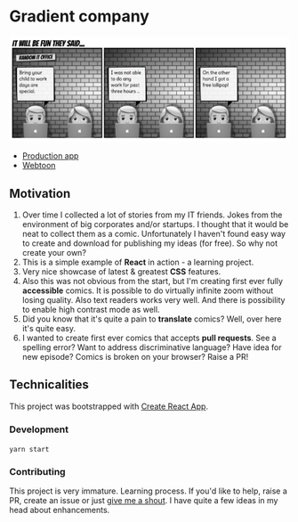 # Gradient company

![Issue #1](./public/preview.png)
 - [Production app](https://gradient-company.herokuapp.com/)
 - [Webtoon](http://www.webtoons.com/en/challenge/gradient-company/list?title_no=155642)

## Motivation

1. Over time I collected a lot of stories from my IT friends. Jokes from the environment of big corporates and/or startups. I thought that it would be neat to collect them as a comic. Unfortunately I haven't found easy way to create and download for publishing my ideas (for free). So why not create your own?
1. This is a simple example of **React** in action - a learning project.
1. Very nice showcase of latest & greatest **CSS** features.
1. Also this was not obvious from the start, but I'm creating first ever fully **accessible** comics. It is possible to do virtually infinite zoom without losing quality. Also text readers works very well. And there is possibility to enable high contrast mode as well.
1. Did you know that it's quite a pain to **translate** comics? Well, over here it's quite easy.
1. I wanted to create first ever comics that accepts **pull requests**. See a spelling error? Want to address discriminative language? Have idea for new episode? Comics is broken on your browser? Raise a PR!

## Technicalities 

This project was bootstrapped with [Create React App](https://github.com/facebookincubator/create-react-app).

### Development

`yarn start`

### Contributing 

This project is very immature. Learning process. If you'd like to help, raise a PR, create an issue or just [give me a shout](https://twitter.com/MichalBryxi). I have quite a few ideas in my head about enhancements.